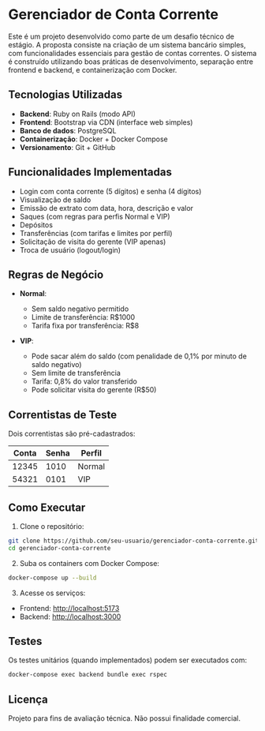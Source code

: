 # Gerenciador de Conta Corrente

Este é um projeto desenvolvido como parte de um desafio técnico de estágio. A proposta consiste na criação de um sistema bancário simples, com funcionalidades essenciais para gestão de contas correntes. O sistema é construído utilizando boas práticas de desenvolvimento, separação entre frontend e backend, e containerização com Docker.

## Tecnologias Utilizadas

* **Backend**: Ruby on Rails (modo API)
* **Frontend**: Bootstrap via CDN (interface web simples) 
* **Banco de dados**: PostgreSQL
* **Containerização**: Docker + Docker Compose
* **Versionamento**: Git + GitHub

## Funcionalidades Implementadas

* Login com conta corrente (5 dígitos) e senha (4 dígitos)
* Visualização de saldo
* Emissão de extrato com data, hora, descrição e valor
* Saques (com regras para perfis Normal e VIP)
* Depósitos
* Transferências (com tarifas e limites por perfil)
* Solicitação de visita do gerente (VIP apenas)
* Troca de usuário (logout/login)

## Regras de Negócio

* **Normal**:

  * Sem saldo negativo permitido
  * Limite de transferência: R\$1000
  * Tarifa fixa por transferência: R\$8
* **VIP**:

  * Pode sacar além do saldo (com penalidade de 0,1% por minuto de saldo negativo)
  * Sem limite de transferência
  * Tarifa: 0,8% do valor transferido
  * Pode solicitar visita do gerente (R\$50)

## Correntistas de Teste

Dois correntistas são pré-cadastrados:

| Conta | Senha | Perfil |
| ----- | ----- | ------ |
| 12345 | 1010  | Normal |
| 54321 | 0101  | VIP    |

## Como Executar

1. Clone o repositório:

```bash
git clone https://github.com/seu-usuario/gerenciador-conta-corrente.git
cd gerenciador-conta-corrente
```

2. Suba os containers com Docker Compose:

```bash
docker-compose up --build
```

3. Acesse os serviços:

* Frontend: [http://localhost:5173](http://localhost:5173)
* Backend: [http://localhost:3000](http://localhost:3000)

## Testes

Os testes unitários (quando implementados) podem ser executados com:

```bash
docker-compose exec backend bundle exec rspec
```

## Licença

Projeto para fins de avaliação técnica. Não possui finalidade comercial.
